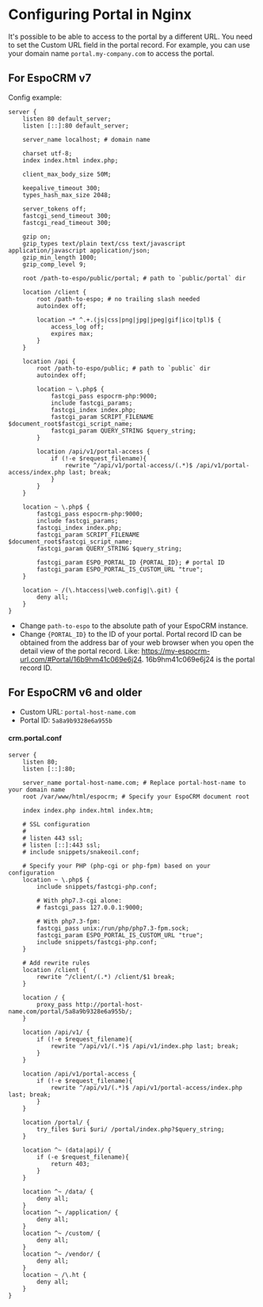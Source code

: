 # Configuring Portal in Nginx

It's possible to be able to access to the portal by a different URL. You need to set the Custom URL field in the portal record. For example, you can use your domain name `portal.my-company.com` to access the portal.

## For EspoCRM v7

Config example:

```
server {
    listen 80 default_server;
    listen [::]:80 default_server;

    server_name localhost; # domain name

    charset utf-8;
    index index.html index.php;

    client_max_body_size 50M;

    keepalive_timeout 300;
    types_hash_max_size 2048;

    server_tokens off;
    fastcgi_send_timeout 300;
    fastcgi_read_timeout 300;

    gzip on;
    gzip_types text/plain text/css text/javascript application/javascript application/json;
    gzip_min_length 1000;
    gzip_comp_level 9;
    
    root /path-to-espo/public/portal; # path to `public/portal` dir

    location /client {
        root /path-to-espo; # no trailing slash needed
        autoindex off;

        location ~* ^.+.(js|css|png|jpg|jpeg|gif|ico|tpl)$ {
            access_log off;
            expires max;
        }
    }

    location /api {
        root /path-to-espo/public; # path to `public` dir
        autoindex off;

        location ~ \.php$ {
            fastcgi_pass espocrm-php:9000;
            include fastcgi_params;
            fastcgi_index index.php;
            fastcgi_param SCRIPT_FILENAME $document_root$fastcgi_script_name;
            fastcgi_param QUERY_STRING $query_string;
        }

        location /api/v1/portal-access {
            if (!-e $request_filename){
                rewrite ^/api/v1/portal-access/(.*)$ /api/v1/portal-access/index.php last; break;
            }
        }
    }

    location ~ \.php$ {
        fastcgi_pass espocrm-php:9000;
        include fastcgi_params;
        fastcgi_index index.php;
        fastcgi_param SCRIPT_FILENAME $document_root$fastcgi_script_name;
        fastcgi_param QUERY_STRING $query_string;

        fastcgi_param ESPO_PORTAL_ID {PORTAL_ID}; # portal ID
        fastcgi_param ESPO_PORTAL_IS_CUSTOM_URL "true";
    }

    location ~ /(\.htaccess|\web.config|\.git) {
        deny all;
    }
}
```

* Change `path-to-espo` to the absolute path of your EspoCRM instance.
* Change `{PORTAL_ID}` to the ID of your portal. Portal record ID can be obtained from the address bar of your web browser when you open the detail view of the portal record. Like: https://my-espocrm-url.com/#Portal/16b9hm41c069e6j24. 16b9hm41c069e6j24 is the portal record ID.

## For EspoCRM v6 and older


* Custom URL: `portal-host-name.com`
* Portal ID: `5a8a9b9328e6a955b`

#### crm.portal.conf
```
server {
    listen 80;
    listen [::]:80;

    server_name portal-host-name.com; # Replace portal-host-name to your domain name
    root /var/www/html/espocrm; # Specify your EspoCRM document root

    index index.php index.html index.htm;

    # SSL configuration
    #
    # listen 443 ssl;
    # listen [::]:443 ssl;
    # include snippets/snakeoil.conf;

    # Specify your PHP (php-cgi or php-fpm) based on your configuration
    location ~ \.php$ {
        include snippets/fastcgi-php.conf;

        # With php7.3-cgi alone:
        # fastcgi_pass 127.0.0.1:9000;

        # With php7.3-fpm:
        fastcgi_pass unix:/run/php/php7.3-fpm.sock;
        fastcgi_param ESPO_PORTAL_IS_CUSTOM_URL "true";
        include snippets/fastcgi-php.conf;
    }

    # Add rewrite rules
    location /client {
        rewrite ^/client/(.*) /client/$1 break;
    }

    location / {
        proxy_pass http://portal-host-name.com/portal/5a8a9b9328e6a955b/;
    }

    location /api/v1/ {
        if (!-e $request_filename){
            rewrite ^/api/v1/(.*)$ /api/v1/index.php last; break;
        }
    }

    location /api/v1/portal-access {
        if (!-e $request_filename){
            rewrite ^/api/v1/(.*)$ /api/v1/portal-access/index.php last; break;
        }
    }

    location /portal/ {
        try_files $uri $uri/ /portal/index.php?$query_string;
    }

    location ^~ (data|api)/ {
        if (-e $request_filename){
            return 403;
        }
    }
    
    location ^~ /data/ {
        deny all;
    }
    location ^~ /application/ {
        deny all;
    }
    location ^~ /custom/ {
        deny all;
    }
    location ^~ /vendor/ {
        deny all;
    }
    location ~ /\.ht {
        deny all;
    }
}
```
